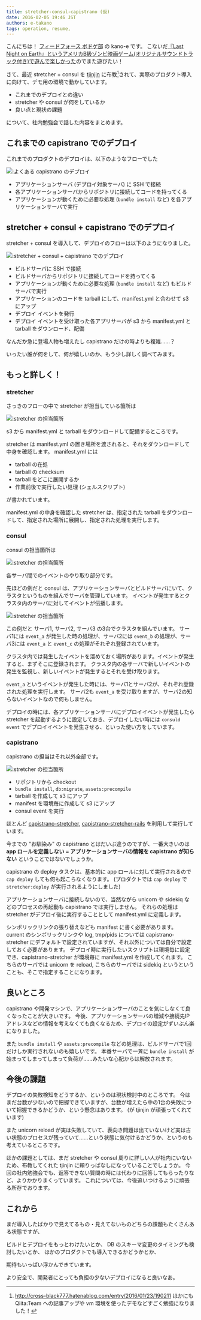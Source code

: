 ```yaml
---
title: stretcher-consul-capistrano (仮)
date: 2016-02-05 19:46 JST
authors: e-takano
tags: operation, resume,
---
```


こんにちは！
[フィードフォース ボドゲ部](https://github.com/pepabo/capistrano-stretcher) の kano-e です。
こないだ[『Last Night on Earth』というアメリカB級ゾンビ映画ゲーム(オリジナルサウンドトラック付き)で遊んで楽しかった](http://twilog.org/ff_boardgame/date-160203)のでまた遊びたい！

さて、最近 stretcher + consul を [tjinjin](/author/tjinjin) に布教[^1]されて、実際のプロダクト導入に向けて、デモ用の環境で動かしています。

* これまでのデプロイとの違い
* stretcher や consul が何をしているか
* 良い点と現状の課題

について、社内勉強会で話した内容をまとめます。


<!--more-->

## これまでの capistrano でのデプロイ

これまでのプロダクトのデプロイは、以下のようなフローでした

![:よくある capistrano のデプロイ](/images/2016/02/stretcher_consul_capistrano_012.jpg)

* アプリケーションサーバ (デプロイ対象サーバ) に SSH で接続
* 各アプリケーションサーバからリポジトリに接続してコードを持ってくる
* アプリケーションが動くために必要な処理 (`bundle install` など) を各アプリケーションサーバで実行

## stretcher + consul + capistrano でのデプロイ

stretcher + consul を導入して、デプロイのフローは以下のようになりました。

![:stretcher + consul + capistrano でのデプロイ](/images/2016/02/stretcher_consul_capistrano_035.jpg)

* ビルドサーバに SSH で接続
* ビルドサーバからリポジトリに接続してコードを持ってくる
* アプリケーションが動くために必要な処理 (`bundle install` など) もビルドサーバで実行
* アプリケーションのコードを tarball にして、manifest.yml と合わせて s3 にアップ
* デプロイ イベントを発行
* デプロイ イベントを受け取った各アプリサーバが s3 から manifest.yml と tarball をダウンロード、配備

なんだか急に登場人物も増えたし capistrano だけの時よりも複雑……？

いったい誰が何をして、何が嬉しいのか、もう少し詳しく調べてみます。

## もっと詳しく！

### stretcher

さっきのフローの中で stretcher が担当している箇所は

![:stretcher の担当箇所](/images/2016/02/stretcher_consul_capistrano_060.jpg)

s3 から manifest.yml と tarball をダウンロードして配備するところです。

stretcher は manifest.yml の置き場所を渡されると、それをダウンロードして中身を確認します。
manifest.yml には

* tarball の在処
* tarball の checksum
* tarball をどこに展開するか
* 作業前後で実行したい処理 (シェルスクリプト)

が書かれています。

manifest.yml の中身を確認した stretcher は、指定された tarball をダウンロードして、指定された場所に展開し、指定された処理を実行します。

### consul

consul の担当箇所は

![:stretcher の担当箇所](/images/2016/02/stretcher_consul_capistrano_080.jpg)

各サーバ間でのイベントのやり取り部分です。

先ほどの例だと consul は、アプリケーションサーバとビルドサーバにいて、クラスタというものを組んでサーバを管理しています。
イベントが発生するとクラスタ内のサーバに対してイベントが伝播します。

![:stretcher の担当箇所](/images/2016/02/stretcher_consul_capistrano_088.jpg)

この例だと サーバ1, サーバ2, サーバ3 の3台でクラスタを組んでいます。
サーバ1には `event_a` が発生した時の処理が、サーバ2には `event_b` の処理が、サーバ3には `event_a` と `event_c` の処理がそれぞれ登録されています。

クラスタ内では発生したイベントを溜めておく場所があります。イベントが発生すると、まずそこに登録されます。
クラスタ内の各サーバで新しいイベントの発生を監視し、新しいイベントが発生するとそれを受け取ります。

`event_a` というイベントが発生した時には、サーバ1とサーバ2が、それぞれ登録された処理を実行します。
サーバ2も `event_a` を受け取りますが、サーバ2の知らないイベントなので何もしません。

デプロイの時には、各アプリケーションサーバにデプロイイベントが発生したら stretcher を起動するように設定しておき、デプロイしたい時には `consuld event` でデプロイイベントを発生させる、といった使い方をしています。

### capistrano

capistrano の担当はそれ以外全部です。

![:stretcher の担当箇所](/images/2016/02/stretcher_consul_capistrano_100.jpg)

* リポジトリから checkout
* `bundle install`, `db:migrate`, `assets:precompile`
* tarball を作成して s3 にアップ
* manifest を環境毎に作成して s3 にアップ
* consul event を実行

ほとんど [capistrano-stretcher](https://github.com/pepabo/capistrano-stretcher), [capistrano-stretcher-rails](https://github.com/pepabo/capistrano-stretcher-rails) を利用して実行しています。

今までの "お馴染み" の capistrano とはだいぶ違うのですが、一番大きいのは
**app ロールを定義しない = アプリケーションサーバの情報を capistrano が知らない**
ということではないでしょうか。

capistrano の deploy タスクは、基本的に app ロールに対して実行されるので `cap deploy` しても何も起こらなくなります。
(プロダクトでは `cap deploy` で `stretcher:deploy` が実行されるようにしました)

アプリケーションサーバに接続しないので、当然ながら unicorn や sidekiq などのプロセスの再起動も capistrano では実行しません。
それらの処理は stretcher がデプロイ後に実行することとして manifest.yml に定義します。

シンボリックリンクの張り替えなども manifest に書く必要があります。
current のシンボリックリンクや log, tmp/pids については capistrano-stretcher にデフォルトで設定されていますが、それ以外については自分で設定しておく必要があります。
デプロイ時に実行したいスクリプトは環境毎に設定でき、capistrano-stretcher が環境毎に manifest.yml を作成してくれます。
こちらのサーバでは unicorn を reload, こちらのサーバでは sidekiq というということも、そこで指定することになります。

## 良いところ

capistrano や開発マシンで、アプリケーションサーバのことを気にしなくて良くなったことが大きいです。
今後、アプリケーションサーバの増減や接続先IPアドレスなどの情報を考えなくても良くなるため、デプロイの設定がずいぶん楽になりました。

また `bundle install` や `assets:precompile` などの処理は、ビルドサーバで1回だけしか実行されないのも嬉しいです。
本番サーバで一斉に `bundle install` が始まってしまってしまって負荷が……みたいな心配からは解放されます。

## 今後の課題

デプロイの失敗検知をどうするか、というのは現状検討中のところです。
今はまだ台数が少ないので把握できていますが、台数が増えたら中の1台の失敗について把握できるかどうか、という懸念はあります。
(が tjinjin が頑張ってくれています)

また unicorn reload が実は失敗していて、表向き問題は出ていないけど実は古い状態のプロセスが残っていて……という状態に気付けるかどうか、というのも考えているところです。

ほかの課題としては、まだ stretcher や consul 周りに詳しい人が社内にいないため、布教してくれた tjinjin に頼りっぱなしになっていることでしょうか。
今回の社内勉強会でも、返答できない質問の時には代わりに回答してもらったりなど、よりかかりまくっています。
これについては、今後追いつけるように頑張る所存でおります。

## これから

まだ導入したばかりで見えてるもの・見えてないものどちらの課題もたくさんある状態ですが、

ビルドとデプロイをもっとわけたいとか、
DB のスキーマ変更のタイミングも検討したいとか、
ほかのプロダクトでも導入できるかどうかとか、

期待もいっぱい浮かんできています。

より安全で、開発者にとっても負担の少ないデプロイになると良いなあ。


[^1]: http://cross-black777.hatenablog.com/entry/2016/01/23/190211
  ほかにも Qiita:Team への記事アップや vm 環境を使ったデモなどすごく勉強になりました！
